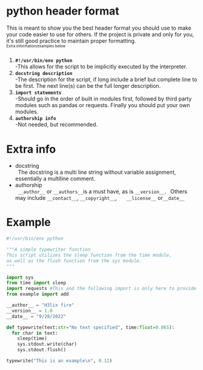 # python header format
This is meant to show you the best header format you should use to make your code easier to use for others. If the project is private and only for you, it's still good practice to maintain proper formatting.\
<sub><sub>Extra information/examples below</sub></sub>
#####
 1. **`#!/usr/bin/env python`**\
-This allows for the script to be implicitly executed by the interpreter.
 2. **`docstring description`**\
 -The description for the script, if long include a brief but complete line to be first. The next line(s) can be the full longer description.
 3. **`import statements`**\
 -Should go in the order of built in modules first, followed by third party modules such as pandas or requests. Finally you should put your own modules.
 4. **`authorship info`**\
 -Not needed, but recommended.
&nbsp;
 # Extra info
  - docstring\
&ensp;The docstring is a multi line string without variable assignment, essentially a multiline comment.
  - authorship\
&ensp;`__author__` or `__authors__`is a must have, as is `__version__`.
&ensp;Others may include `__contact__`, `__copyright__`, `  
__license__` or`__date__`
&nbsp;
# Example
```python
#!/usr/bin/env python

"""A simple typewriter function
This script utilizes the sleep function from the time module,
as well as the flush function from the sys module.
"""

import sys
from time import sleep
import requests #This and the following import is only here to provide an example of import order.
from example import add

__author__ = "H3lix fire"
__version__ = 1.0
__date__ = "9/28/2022"

def typewrite(text:str="No text specified", time:float=0.065):
  for char in text:
    sleep(time)
    sys.stdout.write(char)
    sys.stdout.flush()

typewrite("This is an example\n", 0.12)
```
